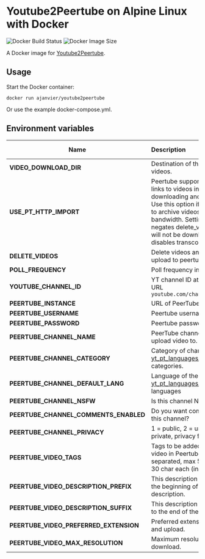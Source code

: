 Youtube2Peertube on Alpine Linux with Docker
==============================================
![Docker Build Status](https://img.shields.io/docker/build/ajanvier/youtube2peertube.svg)
![Docker Image Size](https://img.shields.io/microbadger/image-size/ajanvier/youtube2peertube.svg)

A Docker image for [Youtube2Peertube](https://github.com/mister-monster/YouTube2PeerTube).

Usage
-----
Start the Docker container:

    docker run ajanvier/youtube2peertube

Or use the example docker-compose.yml.


Environment variables
-----

| Name                         | Description                                                                  | Default value |
| ---------------------------- |:-----------------------------------------------------------------------------| :-------------|
| **VIDEO_DOWNLOAD_DIR** | Destination of the downloaded videos. | /videos  |
| **USE_PT_HTTP_IMPORT** | Peertube supports sending HTTP links to videos instead of downloading and uploading them. Use this option if you do not want to archive videos and have limited bandwidth. Setting this to true negates delete_videos as videos will not be downloaded, and disables transcoding. | false |
| **DELETE_VIDEOS** | Delete videos and metadata after upload to peertube. | false |
| **POLL_FREQUENCY** | Poll frequency in minutes. | 180 |
| **YOUTUBE_CHANNEL_ID** | YT channel ID at the end of the URL `youtube.com/channel/<channel_id>` |  |
| **PEERTUBE_INSTANCE** | URL of PeerTube instance. |  |
| **PEERTUBE_USERNAME** | Peertube username. |  |
| **PEERTUBE_PASSWORD** | Peertube password. |  |
| **PEERTUBE_CHANNEL_NAME** | PeerTube channel handle to upload video to. |  |
| **PEERTUBE_CHANNEL_CATEGORY** | Category of channel contents. see [yt_pt_languages_categories.txt](https://github.com/mister-monster/YouTube2PeerTube/blob/master/yt_pt_languages_categories.txt) for categories. | 10 |
| **PEERTUBE_CHANNEL_DEFAULT_LANG** | Language of the channel, see [yt_pt_languages_categories.txt](https://github.com/mister-monster/YouTube2PeerTube/blob/master/yt_pt_languages_categories.txt) for languages | en |
| **PEERTUBE_CHANNEL_NSFW** | Is this channel NSFW? | false |
| **PEERTUBE_CHANNEL_COMMENTS_ENABLED** | Do you want comments enabled in this channel? | true |
| **PEERTUBE_CHANNEL_PRIVACY** | 1 = public, 2 = unlisted, 3 = private, privacy for entire channel. | 1 |
| **PEERTUBE_VIDEO_TAGS** | Tags to be added to uploaded video in Peertube, comma separated, max 5, between 2 and 30 char each (incomplete) |  |
| **PEERTUBE_VIDEO_DESCRIPTION_PREFIX** | This description will be added to the beginning of the YT description. |  |
| **PEERTUBE_VIDEO_DESCRIPTION_SUFFIX** | This description will be appended to the end of the YT description. |  |
| **PEERTUBE_VIDEO_PREFERRED_EXTENSION** | Preferred extension of download and upload. | mp4 |
| **PEERTUBE_VIDEO_MAX_RESOLUTION** | Maximum resolution of videos to download. | 1080 |
